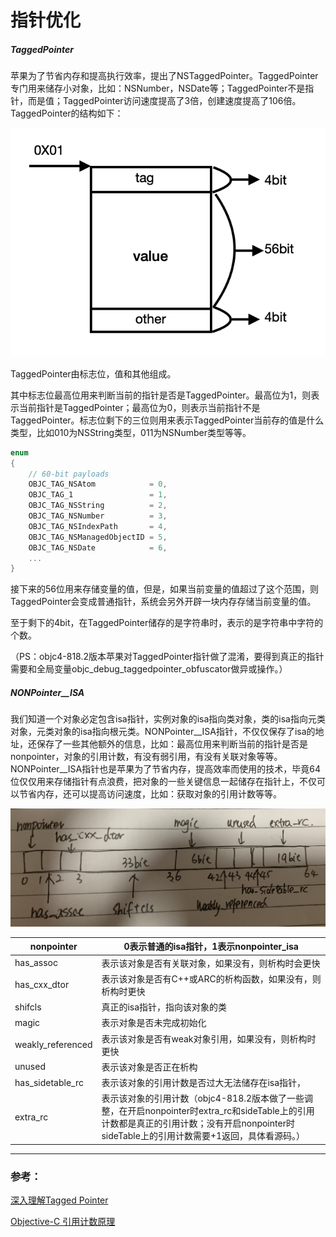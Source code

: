 # 指针优化

##### TaggedPointer

苹果为了节省内存和提高执行效率，提出了NSTaggedPointer。TaggedPointer专门用来储存小对象，比如：NSNumber，NSDate等；TaggedPointer不是指针，而是值；TaggedPointer访问速度提高了3倍，创建速度提高了106倍。TaggedPointer的结构如下：

![](TaggedPointer.png)

TaggedPointer由标志位，值和其他组成。

其中标志位最高位用来判断当前的指针是否是TaggedPointer。最高位为1，则表示当前指针是TaggedPointer；最高位为0，则表示当前指针不是TaggedPointer。标志位剩下的三位则用来表示TaggedPointer当前存的值是什么类型，比如010为NSString类型，011为NSNumber类型等等。

```objectivec
enum
{
    // 60-bit payloads
    OBJC_TAG_NSAtom            = 0, 
    OBJC_TAG_1                 = 1, 
    OBJC_TAG_NSString          = 2, 
    OBJC_TAG_NSNumber          = 3, 
    OBJC_TAG_NSIndexPath       = 4, 
    OBJC_TAG_NSManagedObjectID = 5, 
    OBJC_TAG_NSDate            = 6,
    ...
}
```

接下来的56位用来存储变量的值，但是，如果当前变量的值超过了这个范围，则TaggedPointer会变成普通指针，系统会另外开辟一块内存存储当前变量的值。

至于剩下的4bit，在TaggedPointer储存的是字符串时，表示的是字符串中字符的个数。

（PS：objc4-818.2版本苹果对TaggedPointer指针做了混淆，要得到真正的指针需要和全局变量objc_debug_taggedpointer_obfuscator做异或操作。）

##### NONPointer__ISA

我们知道一个对象必定包含isa指针，实例对象的isa指向类对象，类的isa指向元类对象，元类对象的isa指向根元类。NONPointer__ISA指针，不仅仅保存了isa的地址，还保存了一些其他额外的信息，比如：最高位用来判断当前的指针是否是nonpointer，对象的引用计数，有没有弱引用，有没有关联对象等等。NONPointer__ISA指针也是苹果为了节省内存，提高效率而使用的技术，毕竟64位仅仅用来存储指针有点浪费，把对象的一些关键信息一起储存在指针上，不仅可以节省内存，还可以提高访问速度，比如：获取对象的引用计数等等。

![](ISA.png)

| nonpointer        | 0表示普通的isa指针，1表示nonpointer_isa                                                                                               |
| ----------------- | --------------------------------------------------------------------------------------------------------------------------- |
| has_assoc         | 表示该对象是否有关联对象，如果没有，则析构时会更快                                                                                                   |
| has_cxx_dtor      | 表示该对象是否有C++或ARC的析构函数，如果没有，则析构时更快                                                                                            |
| shifcls           | 真正的isa指针，指向该对象的类                                                                                                            |
| magic             | 表示对象是否未完成初始化                                                                                                                |
| weakly_referenced | 表示该对象是否有weak对象引用，如果没有，则析构时更快                                                                                                |
| unused            | 表示该对象是否正在析构                                                                                                                 |
| has_sidetable_rc  | 表示该对象的引用计数是否过大无法储存在isa指针，                                                                                                   |
| extra_rc          | 表示该对象的引用计数（objc4-818.2版本做了一些调整，在开启nonpointer时extra_rc和sideTable上的引用计数都是真正的引用计数；没有开启nonpointer时sideTable上的引用计数需要+1返回，具体看源码。） |

---

### 参考：

[深入理解Tagged Pointer](http://blog.devtang.com/2014/05/30/understand-tagged-pointer/)

[Objective-C 引用计数原理 ](http://yulingtianxia.com/blog/2015/12/06/The-Principle-of-Refenrence-Counting/)

